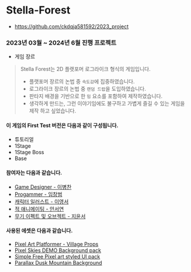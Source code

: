 # Stella-Forest

- https://github.com/ckdqja581592/2023_project

### 2023년 03월 ~ 2024년 6월 진행 프로젝트

- 게임 장르  
> Stella Forest는 2D 플랫포머 로그라이크 형식의 게임입니다.  
  > - 플랫포머 장르의 논법 중 `속도감`에 집중하였습니다.
  > - 로그라이크 장르의 논법 중 `랜덤 드랍`을 도입하였습니다.
  > - 판타지 배경을 기반으로 한 `밈` 요소를 포함하여 제작하였습니다.
  > - 생각하게 만드는, 그런 이야기임에도 불구하고 가볍게 즐길 수 있는 게임을 제작 하고 싶었습니다.

#### 이 게임의 First Test 버전은 다음과 같이 구성됩니다.
  - 튜토리얼
  - 1Stage
  - 1Stage Boss
  - Base

#### 참여자는 다음과 같습니다.
- [Game Designer - 이병찬](https://github.com/aedws)
- [Progammer - 임창범](https://github.com/ckdqja581592)
- [캐릭터 일러스트 - 이영서]()
- [적 애니메이팅 - 안서연]()
- [무기 이펙트 및 오브젝트 - 지윤서]()
<!-- 각 SNS 연동 주소 획득 후 수정 -->

#### 사용된 에셋은 다음과 같습니다.
- [Pixel Art Platformer - Village Props](https://assetstore.unity.com/packages/2d/environments/pixel-art-platformer-village-props-166114)
- [Pixel Skies DEMO Background pack](https://assetstore.unity.com/packages/2d/environments/pixel-skies-demo-background-pack-226622)
- [Simple Free Pixel art styled UI pack](https://assetstore.unity.com/packages/2d/gui/icons/simple-free-pixel-art-styled-ui-pack-165012)
- [Parallax Dusk Mountain Background](https://assetstore.unity.com/packages/2d/textures-materials/tiles/parallax-dusk-mountain-background-53403)
